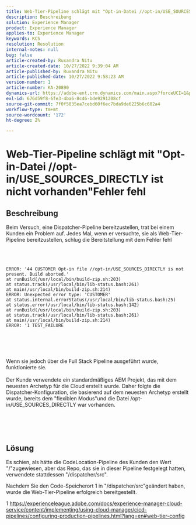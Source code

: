 ```yaml
---
title: Web-Tier-Pipeline schlägt mit "Opt-in-Datei //opt-in/USE_SOURCES_DIRECTLY ist nicht vorhanden"Fehler fehl
description: Beschreibung
solution: Experience Manager
product: Experience Manager
applies-to: Experience Manager
keywords: KCS
resolution: Resolution
internal-notes: null
bug: false
article-created-by: Ruxandra Nitu
article-created-date: 10/27/2022 9:39:04 AM
article-published-by: Ruxandra Nitu
article-published-date: 10/27/2022 9:58:23 AM
version-number: 1
article-number: KA-20890
dynamics-url: https://adobe-ent.crm.dynamics.com/main.aspx?forceUCI=1&pagetype=entityrecord&etn=knowledgearticle&id=40255430-db55-ed11-bba2-6045bd006239
exl-id: 676d59f8-6fe3-4ba6-8c46-bde9291208cf
source-git-commit: 7f0f5035ea7cebd60f6ec7bda9de6225b6c602a4
workflow-type: tm+mt
source-wordcount: '172'
ht-degree: 2%

---
```


# Web-Tier-Pipeline schlägt mit &quot;Opt-in-Datei //opt-in/USE_SOURCES_DIRECTLY ist nicht vorhanden&quot;Fehler fehl

## Beschreibung

Beim Versuch, eine Dispatcher-Pipeline bereitzustellen, trat bei einem Kunden ein Problem auf. Jedes Mal, wenn er versuchte, sie als Web-Tier-Pipeline bereitzustellen, schlug die Bereitstellung mit dem Fehler fehl<br><br> <br><br>

```
ERROR: '44 CUSTOMER Opt-in file //opt-in/USE_SOURCES_DIRECTLY is not present. Build aborted.'
at runBuild(/usr/local/bin/build-zip.sh:203)
at status.track(/usr/local/bin/lib-status.bash:261)
at main(/usr/local/bin/build-zip.sh:214)
ERROR: Unexpected error type: 'CUSTOMER'
at status.internal.errorStatus(/usr/local/bin/lib-status.bash:25)
at status.error(/usr/local/bin/lib-status.bash:142)
at runBuild(/usr/local/bin/build-zip.sh:203)
at status.track(/usr/local/bin/lib-status.bash:261)
at main(/usr/local/bin/build-zip.sh:214)
ERROR: '1 TEST_FAILURE
```

<br><br> <br><br>Wenn sie jedoch über die Full Stack Pipeline ausgeführt wurde, funktionierte sie.<br><br>Der Kunde verwendete ein standardmäßiges AEM Projekt, das mit dem neuesten Archetyp für die Cloud erstellt wurde. Daher folgte die Dispatcher-Konfiguration, die basierend auf dem neuesten Archetyp erstellt wurde, bereits dem &quot;flexiblen Modus&quot;und die Datei /opt-in/USE_SOURCES_DIRECTLY war vorhanden.<br><br> <br><br> 

## Lösung


Es schien, als hätte die CodeLocation-Pipeline des Kunden den Wert &quot;/&quot;zugewiesen, aber das Repo, das sie in dieser Pipeline festgelegt hatten, verwendete stattdessen &quot;/dispatcher/src&quot;.

Nachdem Sie den Code-Speicherort 1 in &quot;/dispatcher/src&quot;geändert haben, wurde die Web-Tier-Pipeline erfolgreich bereitgestellt.





1 https://experienceleague.adobe.com/docs/experience-manager-cloud-service/content/implementing/using-cloud-manager/cicd-pipelines/configuring-production-pipelines.html?lang=en#web-tier-config
